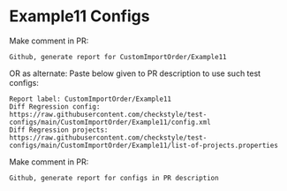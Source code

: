 # Example11 Configs
Make comment in PR:
```
Github, generate report for CustomImportOrder/Example11
```
OR as alternate:
Paste below given to PR description to use such test configs:
```
Report label: CustomImportOrder/Example11
Diff Regression config: https://raw.githubusercontent.com/checkstyle/test-configs/main/CustomImportOrder/Example11/config.xml
Diff Regression projects: https://raw.githubusercontent.com/checkstyle/test-configs/main/CustomImportOrder/Example11/list-of-projects.properties
```
Make comment in PR:
```
Github, generate report for configs in PR description
```
